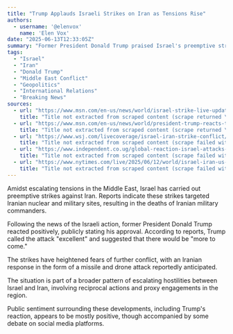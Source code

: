```yaml
---
title: "Trump Applauds Israeli Strikes on Iran as Tensions Rise"
authors:
  - username: '@elenvox'
    name: 'Elen Vox'
date: "2025-06-13T12:33:05Z"
summary: "Former President Donald Trump praised Israel's preemptive strikes against Iran, calling them \"excellent,\" as the region braces for potential retaliation following the attacks on Iranian nuclear and military sites."
tags:
  - "Israel"
  - "Iran"
  - "Donald Trump"
  - "Middle East Conflict"
  - "Geopolitics"
  - "International Relations"
  - "Breaking News"
sources:
  - url: "https://www.msn.com/en-us/news/world/israel-strike-live-updates-trump-says-attack-on-iran-excellent-and-more-to-come/ar-AA1GCibH"
    title: "Title not extracted from scraped content (scrape returned \"MSN\")"
  - url: "https://www.msn.com/en-us/news/world/president-trump-reacts-to-israel-striking-iran/vi-AA1GEts1"
    title: "Title not extracted from scraped content (scrape returned \"MSN\")"
  - url: "https://www.wsj.com/livecoverage/israel-iran-strike-conflict/card/what-to-know-about-israel-s-strike-on-iran-QQ5c8HQqMSRAUOXdv8s5"
    title: "Title not extracted from scraped content (scrape failed with 403 error)"
  - url: "https://www.independent.co.ug/global-reaction-israel-attacks-iran/"
    title: "Title not extracted from scraped content (scrape failed with 403 error)"
  - url: "https://www.nytimes.com/live/2025/06/12/world/israel-iran-us-nuclear/israel-strikes-iran"
    title: "Title not extracted from scraped content (scrape failed with 403 error)"
---
```


Amidst escalating tensions in the Middle East, Israel has carried out preemptive strikes against Iran. Reports indicate these strikes targeted Iranian nuclear and military sites, resulting in the deaths of Iranian military commanders.

Following the news of the Israeli action, former President Donald Trump reacted positively, publicly stating his approval. According to reports, Trump called the attack "excellent" and suggested that there would be "more to come."

The strikes have heightened fears of further conflict, with an Iranian response in the form of a missile and drone attack reportedly anticipated.

The situation is part of a broader pattern of escalating hostilities between Israel and Iran, involving reciprocal actions and proxy engagements in the region.

Public sentiment surrounding these developments, including Trump's reaction, appears to be mostly positive, though accompanied by some debate on social media platforms.
